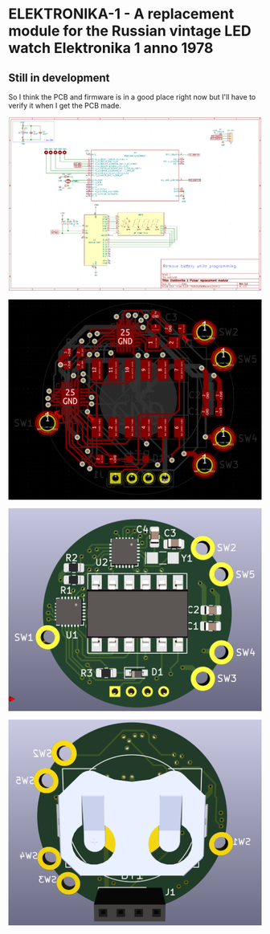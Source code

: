# ELEKTRONIKA-1 - A replacement module for the Russian vintage LED watch Elektronika 1 anno 1978 

## Still in development
So I think the PCB and firmware is in a good place right now but I'll have to verify it when I get the PCB made.

![](https://github.com/BenjaminSoelberg/elektronika-1/blob/main/Schematics.png)

![](https://github.com/BenjaminSoelberg/elektronika-1/blob/main/PCB-Front.png)

![](https://github.com/BenjaminSoelberg/elektronika-1/blob/main/PCB-Front-3D.png)

![](https://github.com/BenjaminSoelberg/elektronika-1/blob/main/PCB-Back-3D.png)

